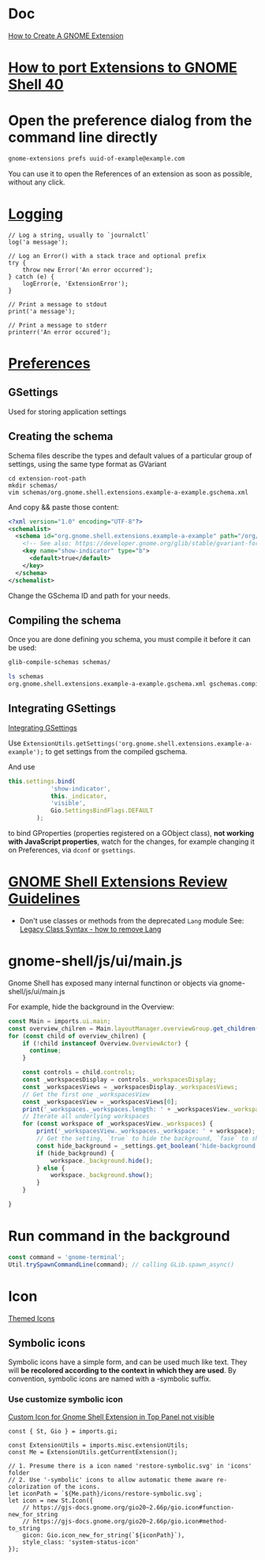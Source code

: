 # Doc
[How to Create A GNOME Extension](https://www.codeproject.com/Articles/5271677/How-to-Create-A-GNOME-Extension)

# [How to port Extensions to GNOME Shell 40](https://gjs.guide/extensions/upgrading/gnome-shell-40.html#contents)



# Open the preference dialog from the command line directly
``` Bash
gnome-extensions prefs uuid-of-example@example.com
```
You can use it to open the References of an extension as soon as possible, without any click.

# [Logging](https://gjs.guide/extensions/development/debugging.html#logging)

``` JS
// Log a string, usually to `journalctl`
log('a message');

// Log an Error() with a stack trace and optional prefix
try {
    throw new Error('An error occurred');
} catch (e) {
    logError(e, 'ExtensionError');
}

// Print a message to stdout
print('a message');

// Print a message to stderr
printerr('An error occured');
```

# [Preferences](https://gjs.guide/extensions/development/preferences.html#gsettings)

## GSettings
Used for storing application settings

## Creating the schema
Schema files describe the types and default values of a particular group of settings, using the same type format as GVariant

```
cd extension-root-path
mkdir schemas/
vim schemas/org.gnome.shell.extensions.example-a-example.gschema.xml
```

And copy && paste those content:
``` xml
<?xml version="1.0" encoding="UTF-8"?>
<schemalist>
  <schema id="org.gnome.shell.extensions.example-a-example" path="/org/gnome/shell/extensions/example-a-example/">
    <!-- See also: https://developer.gnome.org/glib/stable/gvariant-format-strings.html -->
    <key name="show-indicator" type="b">
      <default>true</default>
    </key>
  </schema>
</schemalist>
```
Change the GSchema ID and path for your needs.

## Compiling the schema
Once you are done defining you schema, you must compile it before it can be used:
```Bash
glib-compile-schemas schemas/

ls schemas
org.gnome.shell.extensions.example-a-example.gschema.xml gschemas.compiled
```

## Integrating GSettings
[Integrating GSettings](https://gjs.guide/extensions/development/preferences.html#integrating-gsettings)

Use `ExtensionUtils.getSettings('org.gnome.shell.extensions.example-a-example');` to get settings from the compiled gschema.

And use
``` js
this.settings.bind(
            'show-indicator',
            this._indicator,
            'visible',
            Gio.SettingsBindFlags.DEFAULT
        );
```
to bind GProperties (properties registered on a GObject class), **not working with JavaScript properties**, watch for the changes, for example changing it on Preferences, via `dconf` or `gsettings`.

# [GNOME Shell Extensions Review Guidelines](https://gjs.guide/extensions/review-guidelines/review-guidelines.html)

- Don't use classes or methods from the deprecated `Lang` module
See: [Legacy Class Syntax - how to remove Lang](https://gjs.guide/guides/gjs/legacy-class-syntax.html#comparison-between-legacy-and-es6)

# gnome-shell/js/ui/main.js
Gnome Shell has exposed many internal functinon or objects via gnome-shell/js/ui/main.js

For example, hide the background in the Overview:
```js
const Main = imports.ui.main;
const overview_chilren = Main.layoutManager.overviewGroup.get_children();
for (const child of overview_chilren) {
    if (!child instanceof Overview.OverviewActor) {
      continue;
    }

    const controls = child.controls;
    const _workspacesDisplay = controls._workspacesDisplay;
    const _workspacesViews = _workspacesDisplay._workspacesViews;
    // Get the first one _workspacesView
    const _workspacesView = _workspacesViews[0];
    print('_workspaces._workspaces.length: ' + _workspacesView._workspaces.length);
    // Iterate all underlying workspaces
    for (const workspace of _workspacesView._workspaces) {
        print('_workspacesView._workspaces._workspace: ' + workspace);
        // Get the setting, `true` to hide the background, `fase` to show
        const hide_background = _settings.get_boolean('hide-background');
        if (hide_background) {
            workspace._background.hide();
        } else {
            workspace._background.show();
        }
    }

}
```
# Run command in the background
``` js
const command = 'gnome-terminal';
Util.trySpawnCommandLine(command); // calling GLib.spawn_async()
```

# Icon
[Themed Icons](https://developer.gnome.org/GNotification/documentation/tutorials/themed-icons.html)

## Symbolic icons

Symbolic icons have a simple form, and can be used much like text. They will **be recolored according to the context in which they are used**. By convention, symbolic icons are named with a -symbolic suffix.

### Use customize symbolic icon
[Custom Icon for Gnome Shell Extension in Top Panel not visible](https://stackoverflow.com/questions/61243243/custom-icon-for-gnome-shell-extension-in-top-panel-not-visible)

``` 
const { St, Gio } = imports.gi;

const ExtensionUtils = imports.misc.extensionUtils;
const Me = ExtensionUtils.getCurrentExtension();

// 1. Presume there is a icon named 'restore-symbolic.svg' in 'icons' folder
// 2. Use '-symbolic' icons to allow automatic theme aware re-colorization of the icons.
let iconPath = `${Me.path}/icons/restore-symbolic.svg`;
let icon = new St.Icon({
    // https://gjs-docs.gnome.org/gio20~2.66p/gio.icon#function-new_for_string
    // https://gjs-docs.gnome.org/gio20~2.66p/gio.icon#method-to_string
    gicon: Gio.icon_new_for_string(`${iconPath}`),
    style_class: 'system-status-icon'
});
```

